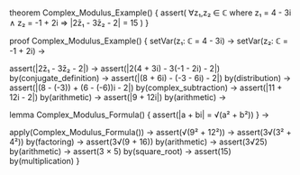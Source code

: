 theorem Complex_Modulus_Example() {
  assert(
    ∀z₁,z₂ ∈ ℂ where z₁ = 4 - 3i ∧ z₂ = -1 + 2i ⇒
    |2z̄₁ - 3z̄₂ - 2| = 15
  )
}

proof Complex_Modulus_Example() {
  setVar(z₁: ℂ = 4 - 3i) →
  setVar(z₂: ℂ = -1 + 2i) →
  
  assert(|2z̄₁ - 3z̄₂ - 2|) →
  assert(|2(4 + 3i) - 3(-1 - 2i) - 2|) by(conjugate_definition) →
  assert(|(8 + 6i) - (-3 - 6i) - 2|) by(distribution) →
  assert(|(8 - (-3)) + (6 - (-6))i - 2|) by(complex_subtraction) →
  assert(|11 + 12i - 2|) by(arithmetic) →
  assert(|9 + 12i|) by(arithmetic) →
  
  lemma Complex_Modulus_Formula() {
    assert(|a + bi| = √(a² + b²))
  } →
  
  apply(Complex_Modulus_Formula()) →
  assert(√(9² + 12²)) →
  assert(3√(3² + 4²)) by(factoring) →
  assert(3√(9 + 16)) by(arithmetic) →
  assert(3√25) by(arithmetic) →
  assert(3 × 5) by(square_root) →
  assert(15) by(multiplication)
}